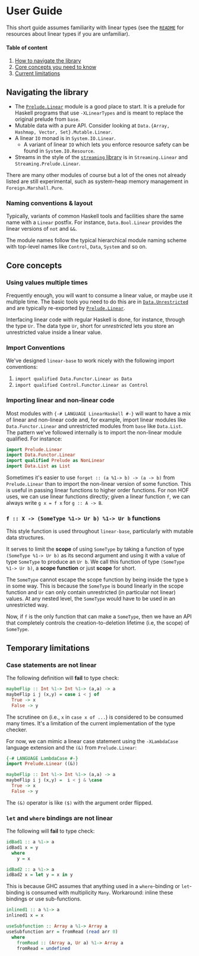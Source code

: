 # User Guide

This short guide assumes
familiarity with linear types (see the [`README`] for resources about linear types
if you are unfamiliar).

#### Table of content

  1. [How to navigate the library](#navigating-the-library)
  2. [Core concepts you need to know](#core-concepts)
  3. [Current limitations](#temporary-limitations)

## Navigating the library

 * The [`Prelude.Linear`] module is a good place to start. It is a prelude for
 Haskell programs that use `-XLinearTypes` and is meant to replace the original
 prelude from `base`.
 * Mutable data with a pure API.
   Consider looking at `Data.{Array, Hashmap, Vector, Set}.Mutable.Linear`.
 * A linear `IO` monad is in `System.IO.Linear`.
   * A variant of linear `IO` which lets you enforce resource safety
     can be found in `System.IO.Resource`.
 * Streams in the style of the [`streaming`
   library](https://hackage.haskell.org/package/streaming) is in
   `Streaming.Linear` and `Streaming.Prelude.Linear`.

There are many other modules of course but a lot of the ones not already listed
are still experimental, such as system-heap memory management in `Foreign.Marshall.Pure`.

### Naming conventions & layout

Typically, variants of common Haskell tools and facilities
share the same name with a `Linear` postfix. For instance,
`Data.Bool.Linear` provides the linear versions of `not`
and `&&`.

The module names follow the typical hierarchical module
naming scheme with top-level names like `Control`, `Data`, `System`
and so on.


## Core concepts

### Using values multiple times

Frequently enough, you will want to consume a linear value, or maybe
use it multiple time. The basic tools you need to do this are in
[`Data.Unrestricted`] and are typically re-exported by
[`Prelude.Linear`].

Interfacing linear code with regular Haskell is done, for instance, through the type `Ur`.
The data type `Ur`, short for _unrestricted_ lets you store an
unrestricted value inside a linear value.

### Import Conventions

We've designed `linear-base` to work nicely with the following import conventions:

1. `import qualified Data.Functor.Linear as Data`
2. `import qualified Control.Functor.Linear as Control`

### Importing linear and non-linear code

Most modules with `{-# LANGUAGE LinearHaskell #-}` will want to have a mix of
linear and non-linear code and, for example, import linear modules like
`Data.Functor.Linear` and unrestricted modules from `base` like `Data.List`.
The pattern we've followed internally is to import the non-linear module
qualified. For instance:

```haskell
import Prelude.Linear
import Data.Functor.Linear
import qualified Prelude as NonLinear
import Data.List as List
```

Sometimes it's easier to use `forget :: (a %1-> b) -> (a -> b)` from
`Prelude.Linear` than to import the non-linear version of some function.
This is useful in passing linear functions to higher order functions.
For non HOF uses, we can use linear functions directly; given a linear function
`f`, we can always write `g x = f x` for `g :: A -> B`.


### `f :: X -> (SomeType %1-> Ur b) %1-> Ur b` functions

This style function is used throughout `linear-base`, particularly
with mutable data structures.

It serves to limit the **scope** of using `SomeType` by taking
a function of type `(SomeType %1-> Ur b)`
as its second argument and using it with a value of type `SomeType` to
produce an `Ur b`. We call this function of type `(SomeType %1-> Ur b)`,
a **scope function** or just **scope** for short.

The `SomeType` cannot escape the scope function by being inside the type `b`
in some way. This is because the `SomeType` is bound linearly in the scope
function and `Ur` can only contain unrestricted (in particular not linear)
values. At any nested level, the `SomeType` would have to be used in an
unrestricted way.

Now, if `f` is the only function that can make a `SomeType`,
then we have an API that completely controls the creation-to-deletion
lifetime (i.e, the scope) of `SomeType`.


## Temporary limitations

### Case statements are not linear

The following definition will **fail** to type check:

```haskell
maybeFlip :: Int %1-> Int %1-> (a,a) -> a
maybeFlip i j (x,y) = case i < j of
  True -> x
  False -> y
```

The scrutinee on (i.e., `x` in `case x of ...`) is considered to be
consumed many times. It's a limitation of the current implementation
of the type checker.

For now, we can mimic a linear case statement using the
`-XLambdaCase` language extension and the `(&)` from `Prelude.Linear`:

```haskell
{-# LANGUAGE LambdaCase #-}
import Prelude.Linear ((&))

maybeFlip :: Int %1-> Int %1-> (a,a) -> a
maybeFlip i j (x,y) =  i < j & \case
  True -> x
  False -> y
```

The `(&)` operator is like `($)` with the argument order flipped.

### `let` and `where` bindings are not linear

The following will **fail** to type check:

```haskell
idBad1 :: a %1-> a
idBad1 x = y
  where
    y = x

idBad2 :: a %1-> a
idBad2 x = let y = x in y
```

This is because GHC assumes that anything used in a `where`-binding or
`let`-binding is consumed with multiplicity `Many`. Workaround: inline
these bindings or use sub-functions.

```haskell
inlined1 :: a %1-> a
inlined1 x = x

useSubfunction :: Array a %1-> Array a
useSubfunction arr = fromRead (read arr 0)
  where
    fromRead :: (Array a, Ur a) %1-> Array a
    fromRead = undefined
```

[`Data.Unrestricted`]: ../src/Data/Unrestricted/Linear.hs
[`Prelude.Linear`]: ../src/Prelude/Linear.hs
[`README`]: ../README.md
